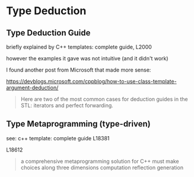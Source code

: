 # Type Deduction

## Type Deduction Guide

briefly explained by C++ templates: complete guide, L2000

however the examples it gave was not intuitive (and it didn't work)

I found another post from Microsoft that made more sense:

<https://devblogs.microsoft.com/cppblog/how-to-use-class-template-argument-deduction/>

> Here are two of the most common cases for deduction guides in the STL: 
> iterators and perfect forwarding.

## Type Metaprogramming (type-driven)

see: c++ template: complete guide L18381

L18612

> a comprehensive metaprogramming solution for C++ must make choices along three
> dimensions
> computation
> reflection
> generation


